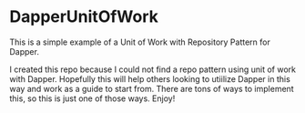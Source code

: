 # DapperUnitOfWork

This is a simple example of a Unit of Work with Repository Pattern for Dapper.

I created this repo because I could not find a repo pattern using unit of work with Dapper.  Hopefully this will help others looking to utiilize Dapper in this way and work as a guide to start from.  There are tons of ways to implement this, so this is just one of those ways.  Enjoy!
